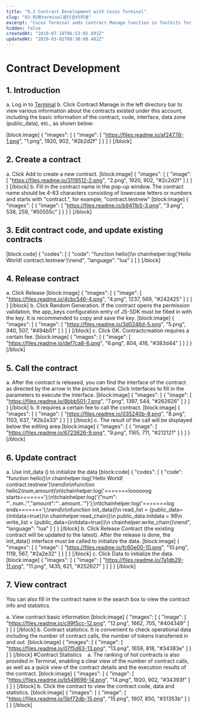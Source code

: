 ```yaml
---
title: "9.3 Contract Development with Cocos Terminal"
slug: "83-利用terminal进行合约开发"
excerpt: "Cocos Terminal adds Contract Manage function in Toolkits for​ developers to create, update contracts, and execute contract interfaces directly."
hidden: false
createdAt: "2019-07-18T06:53:02.891Z"
updatedAt: "2020-03-02T09:30:00.482Z"
---
```

# Contract Development

##  1. Introduction
a. Log in to [Terminal]( http://cocos-terminal.com/#/)
b. Click Contract Manage in the left directory bar to view various information about the contracts existed under this account, including the basic information of the contract, code, interface, data zone (public_data), etc., as shown below:

[block:image]
{
  "images": [
    {
      "image": [
        "https://files.readme.io/af24778-1.png",
        "1.png",
        1920,
        902,
        "#2b2d2f"
      ]
    }
  ]
}
[/block]
## 2. Create a contract
a. Click Add to create a new contract.
[block:image]
{
  "images": [
    {
      "image": [
        "https://files.readme.io/3119512-2.png",
        "2.png",
        1920,
        902,
        "#2c2d2f"
      ]
    }
  ]
}
[/block]
b. Fill in the contract name in the pop-up window. The contract name should be 4-63 characters consisting of lowercase letters or numbers​ and starts with "contract.", for example, "contract.testnew"
[block:image]
{
  "images": [
    {
      "image": [
        "https://files.readme.io/b9411b5-3.png",
        "3.png",
        538,
        259,
        "#50555c"
      ]
    }
  ]
}
[/block]
## 3. Edit contract code, and update existing contracts
[block:code]
{
  "codes": [
    {
      "code": "function hello()\n    chainhelper:log('Hello World! contract.testnew')\nend",
      "language": "lua"
    }
  ]
}
[/block]
## 4. Release contract
a. Click Release
[block:image]
{
  "images": [
    {
      "image": [
        "https://files.readme.io/4cbc546-4.png",
        "4.png",
        1237,
        569,
        "#242425"
      ]
    }
  ]
}
[/block]
b. Click Random Generation. If the contract opens the permission validation, the app_keys configuration entry of JS-SDK must be filled in with the key. It is recommended to copy and save the key.
[block:image]
{
  "images": [
    {
      "image": [
        "https://files.readme.io/3d0246d-5.png",
        "5.png",
        940,
        507,
        "#494b51"
      ]
    }
  ]
}
[/block]
c. Click OK. Contract​ creation requires a certain fee.
[block:image]
{
  "images": [
    {
      "image": [
        "https://files.readme.io/def7ca8-6.png",
        "6.png",
        804,
        418,
        "#383d44"
      ]
    }
  ]
}
[/block]
## 5. Call the contract
a. After the contract is released, you can find the interface of the contract as directed by the arrow in the picture below. Click Interfaces to fill in the parameters to execute the interface.
[block:image]
{
  "images": [
    {
      "image": [
        "https://files.readme.io/8bbb501-7.png",
        "7.png",
        1397,
        544,
        "#262626"
      ]
    }
  ]
}
[/block]
b. It requires a certain fee to call the contract.
[block:image]
{
  "images": [
    {
      "image": [
        "https://files.readme.io/035240b-8.png",
        "8.png",
        1103,
        637,
        "#2b2e33"
      ]
    }
  ]
}
[/block]
c. The result of the call will be displayed below the editing area
[block:image]
{
  "images": [
    {
      "image": [
        "https://files.readme.io/6723626-9.png",
        "9.png",
        1165,
        711,
        "#212121"
      ]
    }
  ]
}
[/block]
## 6. Update contract
a. Use init_data () to initialize the data
[block:code]
{
  "codes": [
    {
      "code": "function hello()\n    chainhelper:log('Hello World! contract.testnew')\nend\n\nfunction hello2(num,amount)\n\tchainhelper:log('=======loooooog starts=======');\n\tchainhelper:log('{\"num\": \"'..num..'\",\"amount\":\"'..amount..'\"}');\n\tchainhelper:log('=======log ends=======');\nend\n\nfunction init_data()\n    read_list = {public_data={initdata=true}}\n    chainhelper:read_chain()\n    public_data.initdata  = 98\n    write_list = {public_data={initdata=true}}\n    chainhelper:write_chain()\nend",
      "language": "lua"
    }
  ]
}
[/block]
b. Click Release Contract (the existing contract will be updated to the latest). After the release is done, the init_data() interface must be called to initialize the data.
[block:image]
{
  "images": [
    {
      "image": [
        "https://files.readme.io/fc60e00-10.png",
        "10.png",
        1119,
        567,
        "#2a2e32"
      ]
    }
  ]
}
[/block]
c. Click Data to initialize the data.
[block:image]
{
  "images": [
    {
      "image": [
        "https://files.readme.io/7a1db29-11.png",
        "11.png",
        1435,
        621,
        "#252627"
      ]
    }
  ]
}
[/block]
## 7. View contract
You can also fill in the contract name in the search box to view the contract info and statistics.

a. View contract basic information
[block:image]
{
  "images": [
    {
      "image": [
        "https://files.readme.io/c99f5cc-12.png",
        "12.png",
        1662,
        705,
        "#404349"
      ]
    }
  ]
}
[/block]
b. Contract statistics. It is convenient to check operational data including the number of contract calls, the number of tokens transferred in and out.
[block:image]
{
  "images": [
    {
      "image": [
        "https://files.readme.io/07f5d63-13.png",
        "13.png",
        1659,
        818,
        "#34383e"
      ]
    }
  ]
}
[/block]
#Contract Statistics
   a. The ranking of hot contracts is also provided in Terminal, enabling a clear view of the number of contract calls, as well as a quick view of the contract details and the execution results of the contract.
[block:image]
{
  "images": [
    {
      "image": [
        "https://files.readme.io/b549696-14.png",
        "14.png",
        1920,
        902,
        "#34393f"
      ]
    }
  ]
}
[/block]
b. Click the contract to view the contract code, data and statistics.
[block:image]
{
  "images": [
    {
      "image": [
        "https://files.readme.io/5bf72db-15.png",
        "15.png",
        1907,
        850,
        "#31353b"
      ]
    }
  ]
}
[/block]